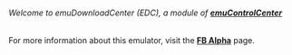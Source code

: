 ###### Welcome to emuDownloadCenter (EDC), a module of [**emuControlCenter**](https://github.com/PhoenixInteractiveNL/emuControlCenter/wiki/)

For more information about this emulator, visit the [**FB Alpha**](https://github.com/PhoenixInteractiveNL/emuDownloadCenter/wiki/Emulator-fbalpha#menu) page.
